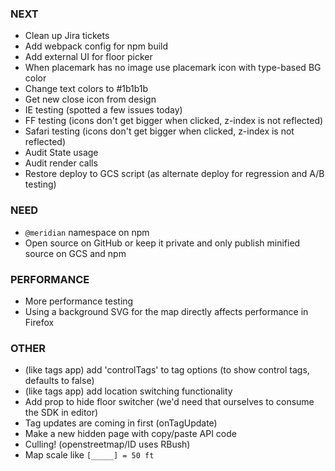### NEXT

- Clean up Jira tickets
- Add webpack config for npm build
- Add external UI for floor picker
- When placemark has no image use placemark icon with type-based BG color
- Change text colors to #1b1b1b
- Get new close icon from design
- IE testing (spotted a few issues today)
- FF testing (icons don't get bigger when clicked, z-index is not reflected)
- Safari testing (icons don't get bigger when clicked, z-index is not reflected)
- Audit State usage
- Audit render calls
- Restore deploy to GCS script (as alternate deploy for regression and A/B testing)

### NEED

- `@meridian` namespace on npm
- Open source on GitHub or keep it private and only publish minified source on
  GCS and npm

### PERFORMANCE

- More performance testing
- Using a background SVG for the map directly affects performance in Firefox

### OTHER

- (like tags app) add 'controlTags' to tag options (to show control tags, defaults to false)
- (like tags app) add location switching functionality
- Add prop to hide floor switcher (we'd need that ourselves to consume the SDK in editor)
- Tag updates are coming in first (onTagUpdate)
- Make a new hidden page with copy/paste API code
- Culling! (openstreetmap/ID uses RBush)
- Map scale like `[_____] = 50 ft`
